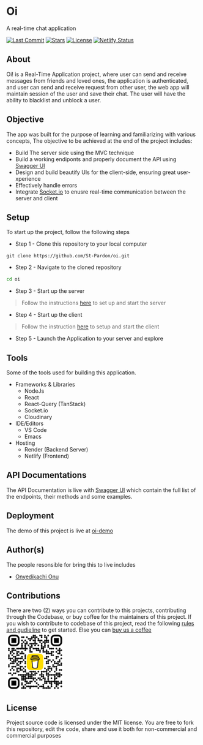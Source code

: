 # Oi
A real-time chat application

[![Last Commit](https://badgen.net/github/last-commit/St-Pardon/oi/main)](https://github.com/St-Pardon/oi/commit)
[![Stars](https://badgen.net/github/stars/St-Pardon/oi/)](https://github.com/St-Pardon/oi/commit)
[![License](https://badgen.net/github/license/St-Pardon/oi/)](https://github.com/St-Pardon/oi/license)
[![Netlify Status](https://api.netlify.com/api/v1/badges/db90e1d6-7357-4a18-882e-04215831ae40/deploy-status)](https://app.netlify.com/sites/oi-demo/deploys)

## About
Oi! is a Real-Time Application project, where user can send and receive messages from friends and loved ones, the application is authenticated, and user can send and receive request from other user, the web app will maintain session of the user and save their chat. The user will have the ability to blacklist and unblock a user.

## Objective
The app was built for the purpose of learning and familiarizing with various concepts, The objective to be achieved at the end of the project includes:
- Build The server side using the MVC technique
- Build a working endiponts and properly document the API using [Swagger UI]()
- Design and build beautify UIs for the client-side, ensuring great user-xperience
- Effectively handle errors
- Integrate [Socket.io]() to enusre real-time communication between the server and client

## Setup
To start up the project, follow the following steps

- Step 1 - Clone this repository to your local computer
```git
git clone https://github.com/St-Pardon/oi.git
```

- Step 2 - Navigate to the cloned repository
```sh
cd oi
```
- Step 3 - Start up the server
> Follow the instructions [here](./server/README.md#setup) to set up and start the server

- Step 4 - Start up the client
> Follow the instruction [here](./client/README.md#setup) to setup and start the client

- Step 5 - Launch the Application to your server and explore

## Tools
Some of the tools used for building this application. 
- Frameworks & Libraries
    - NodeJs
    - React
    - React-Query (TanStack)
    - Socket.io
    - Cloudinary
- IDE/Editors
    - VS Code
    - Emacs
- Hosting
    - Render (Backend Server)
    - Netlify (Frontend)

## API Documentations
The API Documentation is live with [Swagger UI](https://oi-n1ic.onrender.com/api-docs) which contain the full list of the endpoints, their methods and some examples.

## Deployment
The demo of this project is live at [oi-demo](https://oi-demo.netlify.app/)

## Author(s)
The people resonsible for bring this to live includes
- [Onyedikachi Onu](https://st-pardon.netlify.app)

## Contributions
There are two (2) ways you can contribute to this projects, contributing through the Codebase, or buy coffee for the maintainers of this project. If you wish to contribute to codebase of this project, read the following [rules and gudieline](./Contribution.md) to get started. Else you can [buy us a coffee](https://www.buymeacoffee.com/pardonne) <br /><img src='./client/src/assets/bmc_qr.png' width='150px' alt='buymeacoffee qrcode' />

## License
Project source code is licensed under the MIT license. You are free to fork this repository, edit the code, share and use it both for non-commercial and commercial purposes